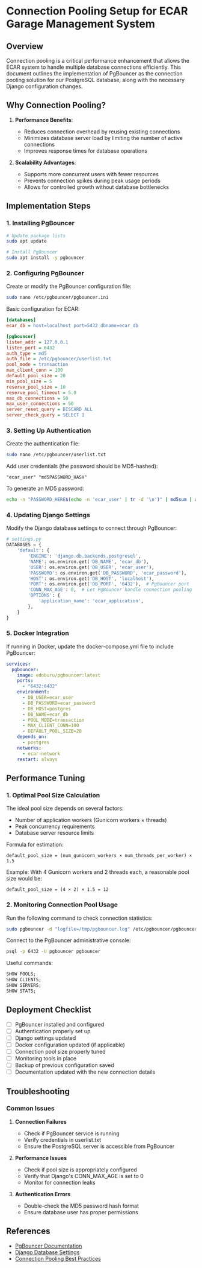 # Connection Pooling Setup for ECAR Garage Management System

## Overview

Connection pooling is a critical performance enhancement that allows the ECAR system to handle multiple database connections efficiently. This document outlines the implementation of PgBouncer as the connection pooling solution for our PostgreSQL database, along with the necessary Django configuration changes.

## Why Connection Pooling?

1. **Performance Benefits**:
   - Reduces connection overhead by reusing existing connections
   - Minimizes database server load by limiting the number of active connections
   - Improves response times for database operations

2. **Scalability Advantages**:
   - Supports more concurrent users with fewer resources
   - Prevents connection spikes during peak usage periods
   - Allows for controlled growth without database bottlenecks

## Implementation Steps

### 1. Installing PgBouncer

```bash
# Update package lists
sudo apt update

# Install PgBouncer
sudo apt install -y pgbouncer
```

### 2. Configuring PgBouncer

Create or modify the PgBouncer configuration file:

```bash
sudo nano /etc/pgbouncer/pgbouncer.ini
```

Basic configuration for ECAR:

```ini
[databases]
ecar_db = host=localhost port=5432 dbname=ecar_db

[pgbouncer]
listen_addr = 127.0.0.1
listen_port = 6432
auth_type = md5
auth_file = /etc/pgbouncer/userlist.txt
pool_mode = transaction
max_client_conn = 100
default_pool_size = 20
min_pool_size = 5
reserve_pool_size = 10
reserve_pool_timeout = 5.0
max_db_connections = 50
max_user_connections = 50
server_reset_query = DISCARD ALL
server_check_query = SELECT 1
```

### 3. Setting Up Authentication

Create the authentication file:

```bash
sudo nano /etc/pgbouncer/userlist.txt
```

Add user credentials (the password should be MD5-hashed):

```
"ecar_user" "md5PASSWORD_HASH"
```

To generate an MD5 password:

```bash
echo -n "PASSWORD_HERE$(echo -n 'ecar_user' | tr -d '\n')" | md5sum | awk '{print "md5" $1}'
```

### 4. Updating Django Settings

Modify the Django database settings to connect through PgBouncer:

```python
# settings.py
DATABASES = {
    'default': {
        'ENGINE': 'django.db.backends.postgresql',
        'NAME': os.environ.get('DB_NAME', 'ecar_db'),
        'USER': os.environ.get('DB_USER', 'ecar_user'),
        'PASSWORD': os.environ.get('DB_PASSWORD', 'ecar_password'),
        'HOST': os.environ.get('DB_HOST', 'localhost'),
        'PORT': os.environ.get('DB_PORT', '6432'),  # PgBouncer port
        'CONN_MAX_AGE': 0,  # Let PgBouncer handle connection pooling
        'OPTIONS': {
            'application_name': 'ecar_application',
        },
    }
}
```

### 5. Docker Integration

If running in Docker, update the docker-compose.yml file to include PgBouncer:

```yaml
services:
  pgbouncer:
    image: edoburu/pgbouncer:latest
    ports:
      - "6432:6432"
    environment:
      - DB_USER=ecar_user
      - DB_PASSWORD=ecar_password
      - DB_HOST=postgres
      - DB_NAME=ecar_db
      - POOL_MODE=transaction
      - MAX_CLIENT_CONN=100
      - DEFAULT_POOL_SIZE=20
    depends_on:
      - postgres
    networks:
      - ecar-network
    restart: always
```

## Performance Tuning

### 1. Optimal Pool Size Calculation

The ideal pool size depends on several factors:

- Number of application workers (Gunicorn workers × threads)
- Peak concurrency requirements
- Database server resource limits

Formula for estimation:
```
default_pool_size = (num_gunicorn_workers × num_threads_per_worker) × 1.5
```

Example: With 4 Gunicorn workers and 2 threads each, a reasonable pool size would be:
```
default_pool_size = (4 × 2) × 1.5 = 12
```

### 2. Monitoring Connection Pool Usage

Run the following command to check connection statistics:

```bash
sudo pgbouncer -d "logfile=/tmp/pgbouncer.log" /etc/pgbouncer/pgbouncer.ini
```

Connect to the PgBouncer administrative console:

```bash
psql -p 6432 -U pgbouncer pgbouncer
```

Useful commands:
```sql
SHOW POOLS;
SHOW CLIENTS;
SHOW SERVERS;
SHOW STATS;
```

## Deployment Checklist

- [ ] PgBouncer installed and configured
- [ ] Authentication properly set up
- [ ] Django settings updated
- [ ] Docker configuration updated (if applicable)
- [ ] Connection pool size properly tuned
- [ ] Monitoring tools in place
- [ ] Backup of previous configuration saved
- [ ] Documentation updated with the new connection details

## Troubleshooting

### Common Issues

1. **Connection Failures**
   - Check if PgBouncer service is running
   - Verify credentials in userlist.txt
   - Ensure the PostgreSQL server is accessible from PgBouncer

2. **Performance Issues**
   - Check if pool size is appropriately configured
   - Verify that Django's CONN_MAX_AGE is set to 0
   - Monitor for connection leaks

3. **Authentication Errors**
   - Double-check the MD5 password hash format
   - Ensure database user has proper permissions

## References

- [PgBouncer Documentation](https://www.pgbouncer.org/usage.html)
- [Django Database Settings](https://docs.djangoproject.com/en/stable/ref/settings/#databases)
- [Connection Pooling Best Practices](https://wiki.postgresql.org/wiki/Connection_Pooling) 